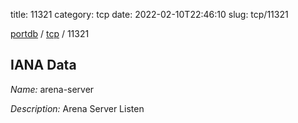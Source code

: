 title: 11321
category: tcp
date: 2022-02-10T22:46:10
slug: tcp/11321

[portdb](/) / [tcp](/category/tcp.html) / 11321


## IANA Data

_Name:_ arena-server

_Description:_ Arena Server Listen


